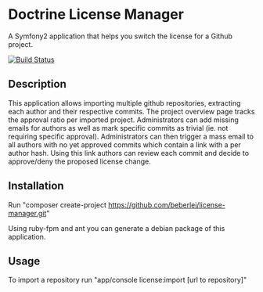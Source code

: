 # Doctrine License Manager

A Symfony2 application that helps you switch the license for a Github project.

[![Build Status](https://travis-ci.org/beberlei/license-manager.png?branch=master)](https://travis-ci.org/beberlei/license-manager)

Description
-----------

This application allows importing multiple github repositories, extracting each author
and their respective commits. The project overview page tracks the approval ratio per
imported project. Administrators can add missing emails for authors as well as mark
specific commits as trivial (ie. not requiring specific approval). Administrators
can then trigger a mass email to all authors with no yet approved commits which contain
a link with a per author hash. Using this link authors can review each commit and
decide to approve/deny the proposed license change.

Installation
------------
Run "composer create-project https://github.com/beberlei/license-manager.git"

Using ruby-fpm and ant you can generate a debian package of this application.

Usage
-----

To import a repository run "app/console license:import [url to repository]"